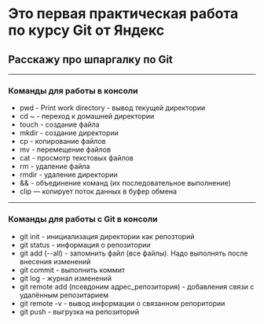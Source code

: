 # Это первая практическая работа по курсу Git от Яндекс
## Расскажу про шпаргалку по Git
----
### Команды для работы в консоли
* pwd - Print work directory - вывод текущей директории
* cd ~ - переход к домашней директории
* touch - создание файла
* mkdir - создание директории
* cp - копирование файлов
* mv - перемещение файлов
* cat - просмотр текстовых файлов
* rm - удаление файла
* rmdir - удаление директории
* && - объединение команд (их последовательное выполнение)
* clip — копирует поток данных в буфер обмена
----
### Команды для работы с Git в консоли
* git init   - инициализация директории как репозторий
* git status - информация о репозитории
* git add (--all) - запомнить файл (все файлы). Надо выполнять после внесения изменений
* git commit - выполнить коммит
* git log - журнал изменений
* git remote add (псевдоним адрес_репозитория) - добавления связи с удалённым репозитарием
* git remote -v - вывод информации о связанном репоритории
* git push - выгрузка на репозиторий